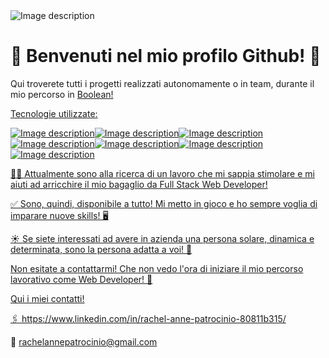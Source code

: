 <image src="/images/ciao-2.png" alt="Image description">

# 👋 Benvenuti nel mio profilo Github! 🥰

Qui troverete tutti i progetti realizzati autonomamente o in team, durante il mio percorso in <a href="https://boolean.careers/" target="_blank">Boolean!


Tecnologie utilizzate:

<image src="/images/html-5.png" alt="Image description"><image src="/images/css-3.png" alt="Image description"><image src="/images/js.png" alt="Image description"><image src="/images/vue.png" alt="Image description"><image src="/images/mysql.png" alt="Image description"><image src="/images/php.png" alt="Image description"><image src="/images/laravel.png" alt="Image description">


🙋‍♀️ Attualmente sono alla ricerca di un lavoro che mi sappia stimolare e mi aiuti ad arricchire il mio bagaglio da Full Stack Web Developer! 

✅ Sono, quindi, disponibile a tutto! Mi metto in gioco e ho sempre voglia di imparare nuove skills! 🖥

☀ Se siete interessati ad avere in azienda una persona solare, dinamica e determinata, sono la persona adatta a voi! 🤗   





Non esitate a contattarmi! Che non vedo l'ora di iniziare il mio percorso lavorativo come Web Developer! 🚀

Qui i miei contatti! 


🖇 https://www.linkedin.com/in/rachel-anne-patrocinio-80811b315/ 

📩 rachelannepatrocinio@gmail.com

<!--
**rachelpatrocinio/rachelpatrocinio** is a ✨ _special_ ✨ repository because its `README.md` (this file) appears on your GitHub profile.

Here are some ideas to get you started:

- 🔭 I’m currently working on ...
- 🌱 I’m currently learning ...
- 👯 I’m looking to collaborate on ...
- 🤔 I’m looking for help with ...
- 💬 Ask me about ...
- 📫 How to reach me: ...
- 😄 Pronouns: ...
- ⚡ Fun fact: ...
-->
